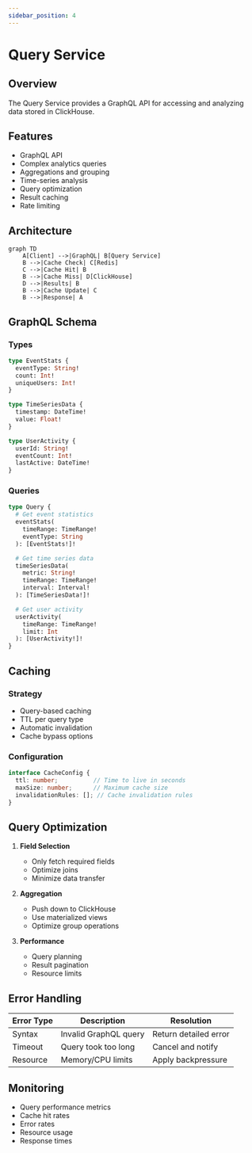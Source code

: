 ```yaml
---
sidebar_position: 4
---
```


# Query Service

## Overview

The Query Service provides a GraphQL API for accessing and analyzing data stored in ClickHouse.

## Features

- GraphQL API
- Complex analytics queries
- Aggregations and grouping
- Time-series analysis
- Query optimization
- Result caching
- Rate limiting

## Architecture

```mermaid
graph TD
    A[Client] -->|GraphQL| B[Query Service]
    B -->|Cache Check| C[Redis]
    C -->|Cache Hit| B
    B -->|Cache Miss| D[ClickHouse]
    D -->|Results| B
    B -->|Cache Update| C
    B -->|Response| A
```

## GraphQL Schema

### Types

```graphql
type EventStats {
  eventType: String!
  count: Int!
  uniqueUsers: Int!
}

type TimeSeriesData {
  timestamp: DateTime!
  value: Float!
}

type UserActivity {
  userId: String!
  eventCount: Int!
  lastActive: DateTime!
}
```

### Queries

```graphql
type Query {
  # Get event statistics
  eventStats(
    timeRange: TimeRange!
    eventType: String
  ): [EventStats!]!

  # Get time series data
  timeSeriesData(
    metric: String!
    timeRange: TimeRange!
    interval: Interval!
  ): [TimeSeriesData!]!

  # Get user activity
  userActivity(
    timeRange: TimeRange!
    limit: Int
  ): [UserActivity!]!
}
```

## Caching

### Strategy
- Query-based caching
- TTL per query type
- Automatic invalidation
- Cache bypass options

### Configuration
```typescript
interface CacheConfig {
  ttl: number;          // Time to live in seconds
  maxSize: number;      // Maximum cache size
  invalidationRules: []; // Cache invalidation rules
}
```

## Query Optimization

1. **Field Selection**
   - Only fetch required fields
   - Optimize joins
   - Minimize data transfer

2. **Aggregation**
   - Push down to ClickHouse
   - Use materialized views
   - Optimize group operations

3. **Performance**
   - Query planning
   - Result pagination
   - Resource limits

## Error Handling

| Error Type | Description | Resolution |
|------------|-------------|------------|
| Syntax | Invalid GraphQL query | Return detailed error |
| Timeout | Query took too long | Cancel and notify |
| Resource | Memory/CPU limits | Apply backpressure |

## Monitoring

- Query performance metrics
- Cache hit rates
- Error rates
- Resource usage
- Response times